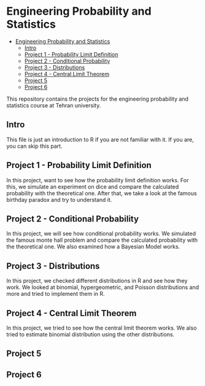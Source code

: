 # Engineering Probability and Statistics

- [Engineering Probability and Statistics](#engineering-probability-and-statistics)
  - [Intro](#intro)
  - [Project 1 - Probability Limit Definition](#project-1---probability-limit-definition)
  - [Project 2 - Conditional Probability](#project-2---conditional-probability)
  - [Project 3 - Distributions](#project-3---distributions)
  - [Project 4 - Central Limit Theorem](#project-4---central-limit-theorem)
  - [Project 5](#project-5)
  - [Project 6](#project-6)

This repository contains the projects for the engineering probability and statistics course at Tehran university.

## Intro

This file is just an introduction to R if you are not familiar with it. If you are, you can skip this part.

## Project 1 - Probability Limit Definition

In this project, want to see how the probability limit definition works. For this, we simulate an experiment on dice and compare the calculated probability with the theoretical one. After that, we take a look at the famous birthday paradox and try to understand it.

## Project 2 - Conditional Probability

In this project, we will see how conditional probability works. We simulated the famous monte hall problem and compare the calculated probability with the theoretical one. We also examined how a Bayesian Model works.

## Project 3 - Distributions

In this project, we checked different distributions in R and see how they work. We looked at binomial, hypergeometric, and Poisson distributions and more and tried to implement them in R.

## Project 4 - Central Limit Theorem

In this project, we tried to see how the central limit theorem works. We also tried to estimate binomial distribution using the other distributions.

## Project 5

## Project 6
